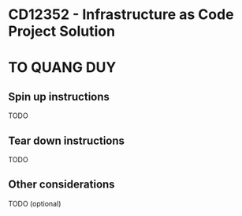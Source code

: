 # CD12352 - Infrastructure as Code Project Solution
# TO QUANG DUY

## Spin up instructions
TODO

## Tear down instructions
TODO

## Other considerations
TODO (optional)
